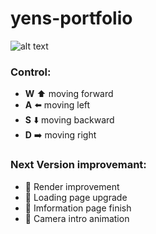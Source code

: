 # yens-portfolio

![alt text](https://github.com/SwarzChen/yens-portfolio/blob/master/portfolio.png)

### Control:
* **W** ⬆️ moving forward
* **A** ⬅️ moving left
* **S** ⬇️ moving backward
* **D** ➡️ moving right 

### Next Version improvemant:
* 🔨 Render improvement
* 🔨 Loading page upgrade
* 🔨 Imformation page finish
* 🔨 Camera intro animation
